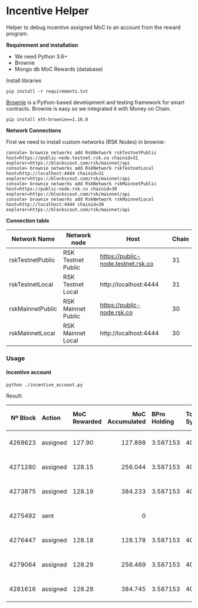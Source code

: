 # Incentive Helper

Helper to debug incentive assigned MoC to an account from the reward program.

**Requirement and installation**
 
* We need Python 3.6+
* Brownie
* Mongo db MoC Rewards (database)

Install libraries

`pip install -r requirements.txt`

[Brownie](https://github.com/eth-brownie/brownie) is a Python-based development and testing framework for smart contracts.
Brownie is easy so we integrated it with Money on Chain.

`pip install eth-brownie==1.16.0`

**Network Connections**

First we need to install custom networks (RSK Nodes) in brownie:

```
console> brownie networks add RskNetwork rskTestnetPublic host=https://public-node.testnet.rsk.co chainid=31 explorer=https://blockscout.com/rsk/mainnet/api
console> brownie networks add RskNetwork rskTestnetLocal host=http://localhost:4444 chainid=31 explorer=https://blockscout.com/rsk/mainnet/api
console> brownie networks add RskNetwork rskMainnetPublic host=https://public-node.rsk.co chainid=30 explorer=https://blockscout.com/rsk/mainnet/api
console> brownie networks add RskNetwork rskMainnetLocal host=http://localhost:4444 chainid=30 explorer=https://blockscout.com/rsk/mainnet/api
```

**Connection table**

| Network Name      | Network node          | Host                               | Chain    |
|-------------------|-----------------------|------------------------------------|----------|
| rskTestnetPublic   | RSK Testnet Public    | https://public-node.testnet.rsk.co | 31       |    
| rskTestnetLocal    | RSK Testnet Local     | http://localhost:4444              | 31       |
| rskMainnetPublic  | RSK Mainnet Public    | https://public-node.rsk.co         | 30       |
| rskMainnetLocal   | RSK Mainnet Local     | http://localhost:4444              | 30       |


### Usage

#### Incentive account

`python ./incentive_account.py`

Result:

|   Nº Block | Action   | MoC Rewarded   |   MoC Accumulated | BPro Holding   | Total BPro System   | Assign Date      |   User MoC Balance | Sent Amount   | Sent Date           |
|-----------:|:---------|:---------------|------------------:|:---------------|:--------------------|:-----------------|-------------------:|:--------------|:--------------------|
|    4268623 | assigned | 127.90         |           127.898 | 3.587153       | 407.186636          | 2022-04-28 00:12 |                0   |               |                     |
|    4271280 | assigned | 128.15         |           256.044 | 3.587153       | 406.397428          | 2022-04-29 00:11 |                0   |               |                     |
|    4273875 | assigned | 128.19         |           384.233 | 3.587153       | 406.260948          | 2022-04-30 00:11 |                0   |               |                     |
|    4275492 | sent     |                |             0     |                |                     |                  |            25437.9 | 25437.935725  | 2022-04-30 15:01:26 |
|    4276447 | assigned | 128.18         |           128.178 | 3.587153       | 406.296076          | 2022-05-01 00:11 |            25437.9 |               |                     |
|    4279064 | assigned | 128.29         |           256.469 | 3.587153       | 405.939236          | 2022-05-02 00:11 |            25437.9 |               |                     |
|    4281616 | assigned | 128.28         |           384.745 | 3.587153       | 405.986892          | 2022-05-03 00:11 |            25437.9 |               |                     |
